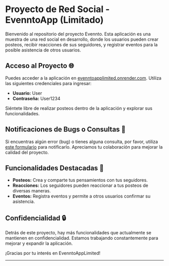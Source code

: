 # Proyecto de Red Social - EvenntoApp (Limitado)

Bienvenido al repositorio del proyecto Evennto. Esta aplicación es una muestra de una red social en desarrollo, donde los usuarios pueden crear posteos, recibir reacciones de sus seguidores, y registrar eventos para la posible asistencia de otros usuarios.

## Acceso al Proyecto 🌐

Puedes acceder a la aplicación en [evenntoapplimited.onrender.com](https://evenntoapplimited.onrender.com). Utiliza las siguientes credenciales para ingresar:

- **Usuario:** User
- **Contraseña:** User1234

Siéntete libre de realizar posteos dentro de la aplicación y explorar sus funcionalidades.

## Notificaciones de Bugs o Consultas 🐞

Si encuentras algún error (bug) o tienes alguna consulta, por favor, utiliza [este formulario](https://docs.google.com/forms/d/e/1FAIpQLSe0F-W1swbrgNOuA3YohLyz8Z_SZLZJOcCPiZ4b8qQf2icVTQ/viewform?embedded=true) para notificarlo. Apreciamos tu colaboración para mejorar la calidad del proyecto.

## Funcionalidades Destacadas 🚀

- **Posteos:** Crea y comparte tus pensamientos con tus seguidores.
- **Reacciones:** Los seguidores pueden reaccionar a tus posteos de diversas maneras.
- **Eventos:** Registra eventos y permite a otros usuarios confirmar su asistencia.

## Confidencialidad 🔒

Detrás de este proyecto, hay más funcionalidades que actualmente se mantienen en confidencialidad. Estamos trabajando constantemente para mejorar y expandir la aplicación.

¡Gracias por tu interés en EvenntoAppLimited!

---
